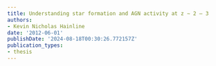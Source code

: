 ```yaml
---
title: Understanding star formation and AGN activity at z ∼ 2 – 3
authors:
- Kevin Nicholas Hainline
date: '2012-06-01'
publishDate: '2024-08-18T00:30:26.772157Z'
publication_types:
- thesis
---
```

